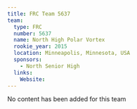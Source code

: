 ```yaml
---
title: FRC Team 5637
team:
  type: FRC
  number: 5637
  name: North High Polar Vortex
  rookie_year: 2015
  location: Minneapolis, Minnesota, USA
  sponsors:
    - North Senior High
  links:
    Website: 
---
```

No content has been added for this team